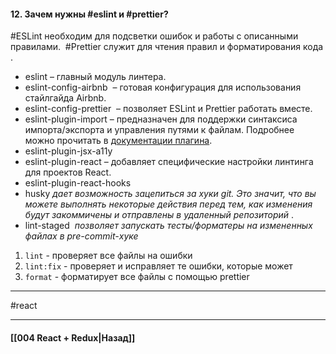 #### 12. Зачем нужны #eslint и #prettier?  

#ESLint необходим для подсветки ошибок и работы с описанными правилами. 
#Prettier служит для чтения правил и форматирования кода .

-   eslint – главный модуль линтера.
-   eslint-config-airbnb  – готовая конфигурация для использования стайлгайда Airbnb.
-   eslint-config-prettier  – позволяет ESLint и Prettier работать вместе.
-   eslint-plugin-import – предназначен для поддержки синтаксиса импорта/экспорта и управления путями к файлам. Подробнее можно прочитать в [документации плагина](https://github.com/benmosher/eslint-plugin-import).
-   eslint-plugin-jsx-a11y 
-   eslint-plugin-react  – добавляет специфические настройки линтинга для проектов React.
-   eslint-plugin-react-hooks
-   husky _дает возможность зацепиться за хуки git. Это значит, что вы можете выполнять некоторые действия перед тем, как изменения будут закоммичены и отправлены в удаленный репозиторий_ .
-   lint-staged  _позволяет запускать тесты/форматеры на измененных файлах в pre-commit-хуке_

1.  `lint` - проверяет все файлы на ошибки
2.  `lint:fix` - проверяет и исправляет те ошибки, которые может
3.  `format` - форматирует все файлы с помощью prettier

____
#react

____

#### [[004 React + Redux|Назад]]